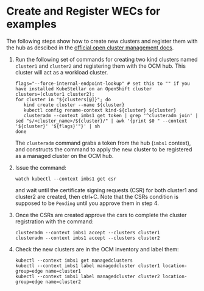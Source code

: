 # Create and Register WECs for examples

The following steps show how to create new clusters and
register them with the hub as descibed in the
[official open cluster management docs](https://open-cluster-management.io/getting-started/installation/start-the-control-plane/).

1. Run the following set of commands for creating two kind clusters named `cluster1` and `cluster2` and registering them with the
OCM hub. This cluster will act as a workload cluster.

   ```shell
   flags="--force-internal-endpoint-lookup" # set this to "" if you have installed KubeStellar on an OpenShift cluster
   clusters=(cluster1 cluster2);
   for cluster in "${clusters[@]}"; do
      kind create cluster --name ${cluster}
      kubectl config rename-context kind-${cluster} ${cluster}
      clusteradm --context imbs1 get token | grep '^clusteradm join' | sed "s/<cluster_name>/${cluster}/" | awk '{print $0 " --context '${cluster}' '${flags}'"}' | sh
   done   
   ```

   The `clusteradm` command grabs a token from the hub (`imbs1` context), and constructs the command to apply the new cluster
   to be registered as a managed cluster on the OCM hub.

2. Issue the command:

   ```shell
   watch kubectl --context imbs1 get csr
   ```

   and wait until the certificate signing requests (CSR) for both cluster1 and cluster2 are created, then
   ctrl+C.
   Note that the CSRs condition is supposed to be `Pending` until you approve them in step 4.

3. Once the CSRs are created approve the csrs to complete the cluster registration with the command:

   ```shell
   clusteradm --context imbs1 accept --clusters cluster1
   clusteradm --context imbs1 accept --clusters cluster2
   ```

4. Check the new clusters are in the OCM inventory and label them:

   ```shell
   kubectl --context imbs1 get managedclusters
   kubectl --context imbs1 label managedcluster cluster1 location-group=edge name=cluster1
   kubectl --context imbs1 label managedcluster cluster2 location-group=edge name=cluster2
   ```
